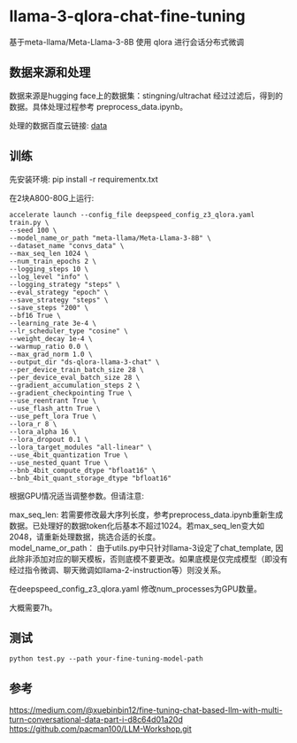 # llama-3-qlora-chat-fine-tuning

基于meta-llama/Meta-Llama-3-8B 使用 qlora 进行会话分布式微调

## 数据来源和处理

数据来源是hugging face上的数据集：stingning/ultrachat
经过过滤后，得到的数据。具体处理过程参考 preprocess_data.ipynb。

处理的数据百度云链接:    [data](https://pan.baidu.com/s/15fESwenH6N9ICUTtKlMoFQ?pwd=744w)   

## 训练

先安装环境:
pip install -r requirementx.txt

在2块A800-80G上运行:

```
accelerate launch --config_file deepspeed_config_z3_qlora.yaml  train.py \
--seed 100 \
--model_name_or_path "meta-llama/Meta-Llama-3-8B" \
--dataset_name "convs_data" \
--max_seq_len 1024 \
--num_train_epochs 2 \
--logging_steps 10 \
--log_level "info" \
--logging_strategy "steps" \
--eval_strategy "epoch" \
--save_strategy "steps" \
--save_steps "200" \
--bf16 True \
--learning_rate 3e-4 \
--lr_scheduler_type "cosine" \
--weight_decay 1e-4 \
--warmup_ratio 0.0 \
--max_grad_norm 1.0 \
--output_dir "ds-qlora-llama-3-chat" \
--per_device_train_batch_size 28 \
--per_device_eval_batch_size 28 \
--gradient_accumulation_steps 2 \
--gradient_checkpointing True \
--use_reentrant True \
--use_flash_attn True \
--use_peft_lora True \
--lora_r 8 \
--lora_alpha 16 \
--lora_dropout 0.1 \
--lora_target_modules "all-linear" \
--use_4bit_quantization True \
--use_nested_quant True \
--bnb_4bit_compute_dtype "bfloat16" \
--bnb_4bit_quant_storage_dtype "bfloat16"
```

根据GPU情况适当调整参数。但请注意:   

max_seq_len: 若需要修改最大序列长度，参考preprocess_data.ipynb重新生成数据。已处理好的数据token化后基本不超过1024。若max_seq_len变大如2048，请重新处理数据，挑选合适的长度。   
model_name_or_path： 由于utils.py中只针对llama-3设定了chat_template, 因此除非添加对应的聊天模板，否则底模不要更改。如果底模是仅完成模型（即没有经过指令微调、聊天微调如llama-2-instruction等）则没关系。

在deepspeed_config_z3_qlora.yaml 修改num_processes为GPU数量。   

大概需要7h。 

## 测试

```
python test.py --path your-fine-tuning-model-path
```

## 参考

https://medium.com/@xuebinbin12/fine-tuning-chat-based-llm-with-multi-turn-conversational-data-part-i-d8c64d01a20d   
https://github.com/pacman100/LLM-Workshop.git

